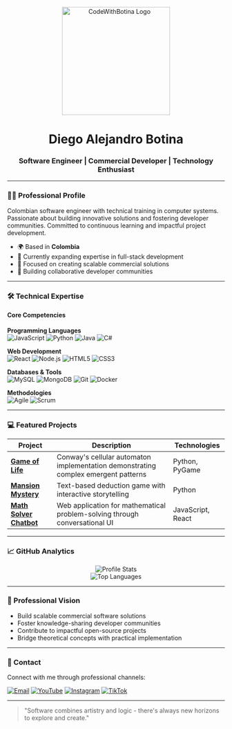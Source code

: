 <p align="center">
  <img src="https://i.imgur.com/oxWXKSH.png" alt="CodeWithBotina Logo" width="250">
</p>

<h1 align="center">Diego Alejandro Botina</h1>
<h3 align="center">Software Engineer | Commercial Developer | Technology Enthusiast</h3>

---

### 👨‍💻 Professional Profile  
Colombian software engineer with technical training in computer systems. Passionate about building innovative solutions and fostering developer communities. Committed to continuous learning and impactful project development.

- 🌍 Based in **Colombia**  
- 🔭 Currently expanding expertise in full-stack development  
- 🚀 Focused on creating scalable commercial solutions  
- 🌱 Building collaborative developer communities  

---

### 🛠️ Technical Expertise  
#### Core Competencies  
**Programming Languages**  
![JavaScript](https://img.shields.io/badge/-JavaScript-F7DF1E?logo=javascript&logoColor=black)
![Python](https://img.shields.io/badge/-Python-3776AB?logo=python&logoColor=white)
![Java](https://img.shields.io/badge/-Java-007396?logo=java&logoColor=white)
![C#](https://img.shields.io/badge/-C%23-239120?logo=c-sharp&logoColor=white)

**Web Development**  
![React](https://img.shields.io/badge/-React-61DAFB?logo=react&logoColor=black)
![Node.js](https://img.shields.io/badge/-Node.js-339933?logo=node.js&logoColor=white)
![HTML5](https://img.shields.io/badge/-HTML5-E34F26?logo=html5&logoColor=white)
![CSS3](https://img.shields.io/badge/-CSS3-1572B6?logo=css3&logoColor=white)

**Databases & Tools**  
![MySQL](https://img.shields.io/badge/-MySQL-4479A1?logo=mysql&logoColor=white)
![MongoDB](https://img.shields.io/badge/-MongoDB-47A248?logo=mongodb&logoColor=white)
![Git](https://img.shields.io/badge/-Git-F05032?logo=git&logoColor=white)
![Docker](https://img.shields.io/badge/-Docker-2496ED?logo=docker&logoColor=white)

**Methodologies**  
![Agile](https://img.shields.io/badge/-Agile-009688?logo=agile&logoColor=white)
![Scrum](https://img.shields.io/badge/-Scrum-6DB33F?logo=scrum&logoColor=white)

---

### 💻 Featured Projects

| Project | Description | Technologies |
|---------|-------------|--------------|
| **[Game of Life](https://github.com/CodeWithBotina/GameOfLife)** | Conway's cellular automaton implementation demonstrating complex emergent patterns | Python, PyGame |
| **[Mansion Mystery](https://github.com/CodeWithBotina/El_Secreto_de_la_Mansion_Oscura)** | Text-based deduction game with interactive storytelling | Python |
| **[Math Solver Chatbot](https://github.com/CodeWithBotina/math-solver-chatbot)** | Web application for mathematical problem-solving through conversational UI | JavaScript, React |

---

### 📈 GitHub Analytics
<div align="center">
  
![Profile Stats](https://github-readme-stats.vercel.app/api?username=CodeWithBotina&show_icons=true&theme=algolia&hide_border=true)  
![Top Languages](https://github-readme-stats.vercel.app/api/top-langs/?username=CodeWithBotina&layout=compact&theme=algolia&hide_border=true)

</div>

---

### 🌟 Professional Vision
- Build scalable commercial software solutions
- Foster knowledge-sharing developer communities
- Contribute to impactful open-source projects
- Bridge theoretical concepts with practical implementation

---

### 📮 Contact
Connect with me through professional channels:

[![Email](https://img.shields.io/badge/-Email-0078D4?logo=microsoft-outlook&logoColor=white)](mailto:CodeWithBotina.team@outlook.com)
[![YouTube](https://img.shields.io/badge/-YouTube-FF0000?logo=youtube&logoColor=white)](https://www.youtube.com/@CodeWithBotina)
[![Instagram](https://img.shields.io/badge/-Instagram-E4405F?logo=instagram&logoColor=white)](https://www.instagram.com/codewithbotina/)
[![TikTok](https://img.shields.io/badge/-TikTok-000000?logo=tiktok&logoColor=white)](https://www.tiktok.com/@codewithbotina)

---

> "Software combines artistry and logic - there's always new horizons to explore and create."
